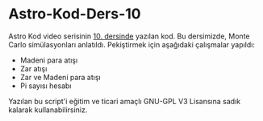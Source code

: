 # Astro-Kod-Ders-10
Astro Kod video serisinin [10. dersinde](https://youtu.be/Kh0uC8rAmQE) yazılan kod. Bu dersimizde, Monte Carlo simülasyonları anlatıldı. Pekiştirmek için aşağıdaki çalışmalar yapıldı:

- Madeni para atışı
- Zar atışı
- Zar ve Madeni para atışı
- Pi sayısı hesabı


Yazılan bu script'i eğitim ve ticari amaçlı GNU-GPL V3 Lisansına sadık kalarak kullanabilirsiniz.

